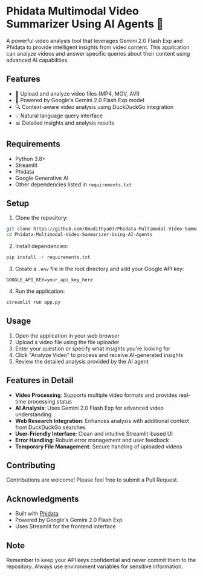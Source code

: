 # Phidata Multimodal Video Summarizer Using AI Agents 🎥

A powerful video analysis tool that leverages Gemini 2.0 Flash Exp and Phidata to provide intelligent insights from video content. This application can analyze videos and answer specific queries about their content using advanced AI capabilities.

## Features

- 🎥 Upload and analyze video files (MP4, MOV, AVI)
- 🤖 Powered by Google's Gemini 2.0 Flash Exp model
- 🔍 Context-aware video analysis using DuckDuckGo integration
- 💡 Natural language query interface
- 📊 Detailed insights and analysis results

## Requirements

- Python 3.8+
- Streamlit
- Phidata
- Google Generative AI
- Other dependencies listed in `requirements.txt`

## Setup

1. Clone the repository:
```bash
git clone https://github.com/Omadithya07/Phidata-Multimodal-Video-Summarizer-Using-AI-Agents.git
cd Phidata-Multimodal-Video-Summarizer-Using-AI-Agents
```

2. Install dependencies:
```bash
pip install -r requirements.txt
```

3. Create a `.env` file in the root directory and add your Google API key:
```env
GOOGLE_API_KEY=your_api_key_here
```

4. Run the application:
```bash
streamlit run app.py
```

## Usage

1. Open the application in your web browser
2. Upload a video file using the file uploader
3. Enter your question or specify what insights you're looking for
4. Click "Analyze Video" to process and receive AI-generated insights
5. Review the detailed analysis provided by the AI agent

## Features in Detail

- **Video Processing**: Supports multiple video formats and provides real-time processing status
- **AI Analysis**: Uses Gemini 2.0 Flash Exp for advanced video understanding
- **Web Research Integration**: Enhances analysis with additional context from DuckDuckGo searches
- **User-Friendly Interface**: Clean and intuitive Streamlit-based UI
- **Error Handling**: Robust error management and user feedback
- **Temporary File Management**: Secure handling of uploaded videos

## Contributing

Contributions are welcome! Please feel free to submit a Pull Request.


## Acknowledgments

- Built with [Phidata](https://github.com/phidata-public/phidata)
- Powered by Google's Gemini 2.0 Flash Exp
- Uses Streamlit for the frontend interface

## Note

Remember to keep your API keys confidential and never commit them to the repository. Always use environment variables for sensitive information.
